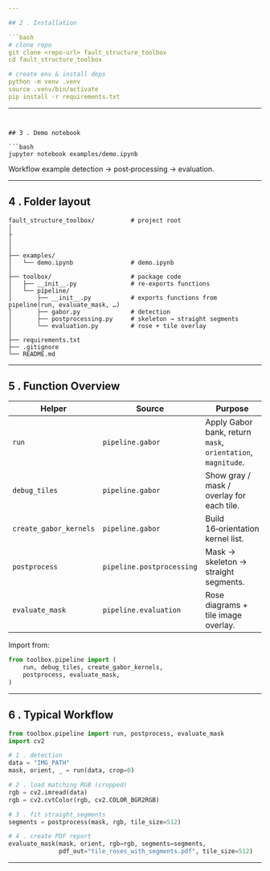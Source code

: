 ```yaml
---

## 2 . Installation

```bash
# clone repo
git clone <repo‑url> fault_structure_toolbox
cd fault_structure_toolbox

# create env & install deps
python -m venv .venv
source .venv/bin/activate
pip install -r requirements.txt
```

---
```


## 3 . Demo notebook

```bash
jupyter notebook examples/demo.ipynb
```
Workflow example detection → post‑processing → evaluation.

---

## 4 . Folder layout

```
fault_structure_toolbox/          # project root 
│
├                         
│  
│
├── examples/
│   └── demo.ipynb                # demo.ipynb
│
├── toolbox/                      # package code
│   ├── __init__.py               # re‑exports functions
│   └── pipeline/
│       ├── __init__.py           # exports functions from pipeline(run, evaluate_mask, …)
│       ├── gabor.py              # detection 
│       ├── postprocessing.py     # skeleton → straight segments
│       └── evaluation.py         # rose + tile overlay
│
├── requirements.txt
├── .gitignore
└── README.md
```

---

## 5 . Function Overview

| Helper | Source | Purpose |
|--------|--------|---------|
| `run` | `pipeline.gabor` | Apply Gabor bank, return `mask`, `orientation`, `magnitude`. |
| `debug_tiles` | `pipeline.gabor` | Show gray / mask / overlay for each tile. |
| `create_gabor_kernels` | `pipeline.gabor` | Build 16‑orientation kernel list. |
| `postprocess` | `pipeline.postprocessing` | Mask → skeleton → straight segments. |
| `evaluate_mask` | `pipeline.evaluation` | Rose diagrams + tile image overlay. |

Import from:

```python
from toolbox.pipeline import (
    run, debug_tiles, create_gabor_kernels,
    postprocess, evaluate_mask,
)
```

---

## 6 . Typical Workflow

```python
from toolbox.pipeline import run, postprocess, evaluate_mask
import cv2

# 1 . detection
data = "IMG_PATH"
mask, orient, _ = run(data, crop=0) 

# 2 . load matching RGB (cropped)
rgb = cv2.imread(data)
rgb = cv2.cvtColor(rgb, cv2.COLOR_BGR2RGB)

# 3 . fit straight segments
segments = postprocess(mask, rgb, tile_size=512)

# 4 . create PDF report
evaluate_mask(mask, orient, rgb=rgb, segments=segments,
              pdf_out="tile_roses_with_segments.pdf", tile_size=512)
```
---
